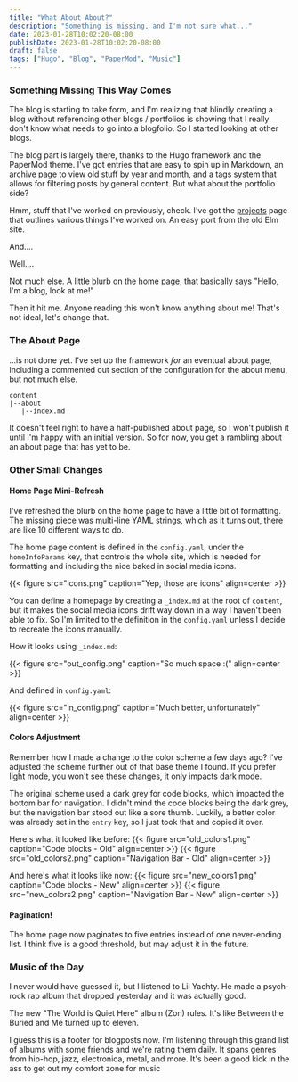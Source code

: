 ```yaml
---
title: "What About About?"
description: "Something is missing, and I'm not sure what..."
date: 2023-01-28T10:02:20-08:00
publishDate: 2023-01-28T10:02:20-08:00
draft: false
tags: ["Hugo", "Blog", "PaperMod", "Music"]
---
```


### Something Missing This Way Comes

The blog is starting to take form, and I'm realizing that blindly creating a blog without referencing other blogs / portfolios is showing that I really don't know what needs to go into a blogfolio. So I started looking at other blogs.

The blog part is largely there, thanks to the Hugo framework and the PaperMod theme. I've got entries that are easy to spin up in Markdown, an archive page to view old stuff by year and month, and a tags system that allows for filtering posts by general content. But what about the portfolio side?

Hmm, stuff that I've worked on previously, check. I've got the [projects](https://gilbertdev.net/projects/) page that outlines various things I've worked on. An easy port from the old Elm site.

And....

Well....

Not much else. A little blurb on the home page, that basically says "Hello, I'm a blog, look at me!"

Then it hit me. Anyone reading this won't know anything about me! That's not ideal, let's change that.

### The About Page
...is not done yet. I've set up the framework *for* an eventual about page, including a commented out section of the configuration for the about menu, but not much else. 
```
content
|--about
   |--index.md
```

It doesn't feel right to have a half-published about page, so I won't publish it until I'm happy with an initial version. So for now, you get a rambling about an about page that has yet to be.

### Other Small Changes

#### Home Page Mini-Refresh

I've refreshed the blurb on the home page to have a little bit of formatting. The missing piece was multi-line YAML strings, which as it turns out, there are like 10 different ways to do.

The home page content is defined in the `config.yaml`, under the `homeInfoParams` key, that controls the whole site, which is needed for formatting and including the nice baked in social media icons.

{{< figure src="icons.png" caption="Yep, those are icons" align=center >}}

You can define a homepage by creating a `_index.md` at the root of `content`, but it makes the social media icons drift way down in a way I haven't been able to fix. So I'm limited to the definition in the `config.yaml` unless I decide to recreate the icons manually.

How it looks using `_index.md`:

{{< figure src="out_config.png" caption="So much space :(" align=center >}}

And defined in `config.yaml`:

{{< figure src="in_config.png" caption="Much better, unfortunately" align=center >}}

#### Colors Adjustment

Remember how I made a change to the color scheme a few days ago? I've adjusted the scheme further out of that base theme I found. If you prefer light mode, you won't see these changes, it only impacts dark mode.

The original scheme used a dark grey for code blocks, which impacted the bottom bar for navigation. I didn't mind the code blocks being the dark grey, but the navigation bar stood out like a sore thumb. Luckily, a better color was already set in the `entry` key, so I just took that and copied it over.

Here's what it looked like before:
{{< figure src="old_colors1.png" caption="Code blocks - Old" align=center >}}
{{< figure src="old_colors2.png" caption="Navigation Bar - Old" align=center >}}

And here's what it looks like now:
{{< figure src="new_colors1.png" caption="Code blocks - New" align=center >}}
{{< figure src="new_colors2.png" caption="Navigation Bar - New" align=center >}}

#### Pagination!

The home page now paginates to five entries instead of one never-ending list. I think five is a good threshold, but may adjust it in the future.

### Music of the Day

I never would have guessed it, but I listened to Lil Yachty. He made a psych-rock rap album that dropped yesterday and it was actually good.

The new "The World is Quiet Here" album (Zon) rules. It's like Between the Buried and Me turned up to eleven.

I guess this is a footer for blogposts now. I'm listening through this grand list of albums with some friends and we're rating them daily. It spans genres from hip-hop, jazz, electronica, metal, and more. It's been a good kick in the ass to get out my comfort zone for music